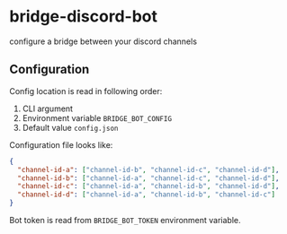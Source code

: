 # bridge-discord-bot
configure a bridge between your discord channels

## Configuration
Config location is read in following order:
1. CLI argument
2. Environment variable `BRIDGE_BOT_CONFIG`
3. Default value `config.json`

Configuration file looks like:
```json
{
  "channel-id-a": ["channel-id-b", "channel-id-c", "channel-id-d"],
  "channel-id-b": ["channel-id-a", "channel-id-c", "channel-id-d"],
  "channel-id-c": ["channel-id-a", "channel-id-b", "channel-id-d"],
  "channel-id-d": ["channel-id-a", "channel-id-b", "channel-id-c"]
}
```

Bot token is read from `BRIDGE_BOT_TOKEN` environment variable.
